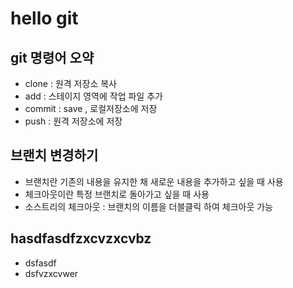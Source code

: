 # hello git

## git 명령어 오약

- clone : 원격 저장소 복사
- add : 스테이지 영역에 작업 파일 추가
- commit : save , 로컬저장소에 저장
- push : 원격 저장소에 저장

## 브랜치 변경하기

- 브랜치란 기존의 내용을 유지한 채 새로운 내용을 추가하고 싶을 때 사용
- 체크아웃이란 특정 브랜치로 돌아가고 싶을 때 사용
- 소스트리의 체크아웃 : 브랜치의 이름을 더블클릭 하여 체크아웃 가능

## hasdfasdfzxcvzxcvbz
- dsfasdf
- dsfvzxcvwer